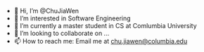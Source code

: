- 👋 Hi, I’m @ChuJiaWen
- 👀 I’m interested in Software Engineering
- 🌱 I’m currently a master student in CS at Comlumbia University
- 💞️ I’m looking to collaborate on ...
- 📫 How to reach me: Email me at chu.jiawen@columbia.edu

<!---
ChuJiaWen/ChuJiaWen is a ✨ special ✨ repository because its `README.md` (this file) appears on your GitHub profile.
You can click the Preview link to take a look at your changes.
--->
